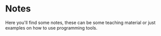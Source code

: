 # Notes

Here you'll find some notes, these can be some teaching material or just
examples on how to use programming tools.
